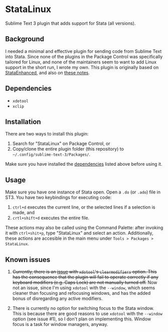 # StataLinux

Sublime Text 3 plugin that adds support for Stata (all versions).

## Background

I needed a minimal and effective plugin for sending code from Sublime Text into Stata.
Since none of the plugins in the Package Control was specifically tailored for Linux, and none of the maintainers seem to want to add Linux support in the short run, I wrote my own.
This plugin is originally based on [StataEnhanced](https://github.com/andrewheiss/SublimeStataEnhanced), and also on [these notes](https://github.com/cwitt2013/SublimeText_Stata_Linux).

## Dependencies

- `xdotool`
- `xclip`

## Installation

There are two ways to install this plugin:

1. Search for "StataLinux" on Package Control, or
2. Copy/clone the entire plugin folder (this repository) to `~/.config/sublime-text-3/Packages/`.

Make sure you have installed the [dependencies](#dependencies) listed above before using it.

## Usage

Make sure you have one instance of Stata open.
Open a `.do` (or `.ado`) file in ST3.
You have two keybindings for executing code:
1. `ctrl+d` executes the current line, or the selected lines if a selection is made, and
2. `crtl+shift+d` executes the entire file.

These actions may also be called using the Command Palette: after invoking it with `ctrl+shit+p`, type "StataLinux" and select an action.
Additionally, these actions are accesible in the main menu under `Tools > Packages > StataLinux`.

## Known issues

1. ~~Currently, there is an [issue](https://github.com/jordansissel/xdotool/issues/43) with `xdotool`'s `clearmodifiers` option.
This has the consequence that the plugin will fail to operate correctly if any keyboard modifiers (e.g. Caps Lock) are not manually turned off.~~
Now not an issue, since I'm using `xdotool` with the `--window`, which seems cleaner than focusing and refocusing windows, and has the added bonus of disregarding any active modifiers.

2. There is currently no option for switching focus to the Stata window.
This is because there are good reasons to use `xdotool` with the `--window` option (see issue #1), so I don't plan on implementing this.
Window focus is a task for window managers, anyway.
